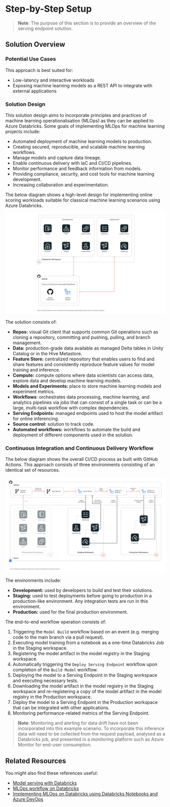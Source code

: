 # Step-by-Step Setup

> **Note**:
> The purpose of this section is to provide an overview of the serving endpoint solution.

## Solution Overview

### Potential Use Cases

This approach is best suited for:

- Low-latency and interactive workloads
- Exposing machine learning models as a REST API to integrate with external applications

### Solution Design

This solution design aims to incorporate principles and practices of machine learning operationalisation (MLOps) as they can be applied to Azure Databricks. Some goals of implementing MLOps for machine learning projects include:

- Automated deployment of machine learning models to production.
- Creating secured, reproducible, and scalable machine learning workflows.
- Manage models and capture data lineage.
- Enable continuous delivery with IaC and CI/CD pipelines.
- Monitor performance and feedback information from models.
- Providing compliance, security, and cost tools for machine learning development.
- Increasing collaboration and experimentation.

The below diagram shows a high-level design for implementing online scoring workloads suitable for classical machine learning scenarios using Azure Databricks.

![design](./images/se-design.png)

The solution consists of:

- **Repos:** visual Git client that supports common Git operations such as cloning a repository, committing and pushing, pulling, and branch management.
- **Data:** production-grade data available as managed Delta tables in Unity Catalog or in the Hive Metastore.
- **Feature Store:** centralized repository that enables users to find and share features and consistently reproduce feature values for model training and inference.
- **Compute:** compute options where data scientists can access data, explore data and develop machine learning models.
- **Models and Experiments:** place to store machine learning models and experiment metrics.
- **Workflows**: orchestrates data processing, machine learning, and analytics pipelines via jobs that can consist of a single task or can be a large, multi-task workflow with complex dependencies.
- **Serving Endpoints:** managed endpoints used to host the model artifact for online inferencing.
- **Source control:** solution to track code.
- **Automated workflows:** workflows to automate the build and deployment of different components used in the solution.

### Continuous Integration and Continuous Delivery Workflow

The below diagram shows the overall CI/CD process as built with GitHub Actions. This approach consists of three environments consisting of an identical set of resources.

![design](./images/se-cicd.png)

The environments include:

- **Development:** used by developers to build and test their solutions.
- **Staging:** used to test deployments before going to production in a production-like environment. Any integration tests are run in this environment.
- **Production:** used for the final production environment.

The end-to-end workflow operation consists of:

1. Triggering the `Model Build` workflow based on an event (e.g. merging code to the main branch via a pull request).
2. Executing model training from a notebook as a one-time Databricks Job in the Staging workspace.
3. Registering the model artifact in the model registry in the Staging workspace.
4. Automatically triggering the `Deploy Serving Endpoint` workflow upon completion of the `Build Model` workflow.
5. Deploying the model to a Serving Endpoint in the Staging workspace and executing necessary tests.
6. Downloading the model artifact in the model registry in the Staging workspace and re-registering a copy of the model artifact in the model registry in the Production workspace.
7. Deploy the model to a Serving Endpoint in the Production workspace that can be integrated with other applications.
8. Monitoring performance-related metrics of the Serving Endpoint.

> **Note**:
> Monitoring and alerting for data drift have not been incorporated into this example scenario. To incorporate this inference data will need to be collected from the request payload, analysed as a Databricks job, and presented in a monitoring platform such as Azure Monitor for end-user consumption.

## Related Resources

You might also find these references useful:

- [Model serving with Databricks](https://docs.databricks.com/machine-learning/model-serving/)
- [MLOps workflow on Databricks](https://docs.databricks.com/machine-learning/mlops/mlops-workflow.html)
- [Implementing MLOps on Databricks using Databricks Notebooks and Azure DevOps](https://www.databricks.com/blog/2022/01/05/implementing-mlops-on-databricks-using-databricks-notebooks-and-azure-devops-part-2.html)
